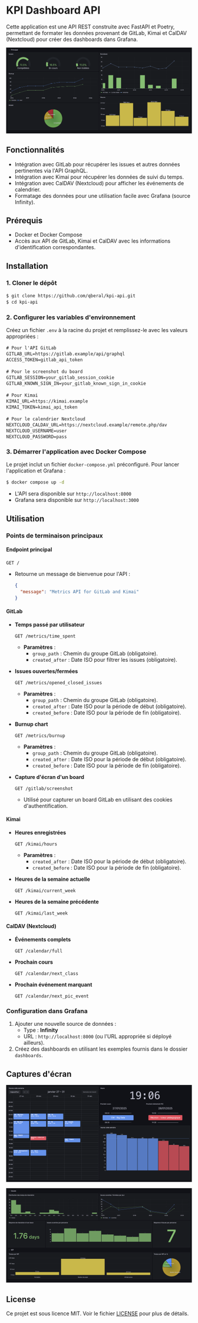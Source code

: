 # KPI Dashboard API

Cette application est une API REST construite avec FastAPI et Poetry, permettant de formater les données provenant de GitLab, Kimai et CalDAV (Nextcloud) pour créer des dashboards dans Grafana.

![Dashboard principal](./images/main.png)

## Fonctionnalités

- Intégration avec GitLab pour récupérer les issues et autres données pertinentes via l'API GraphQL.
- Intégration avec Kimai pour récupérer les données de suivi du temps.
- Intégration avec CalDAV (Nextcloud) pour afficher les événements de calendrier.
- Formatage des données pour une utilisation facile avec Grafana (source Infinity).

## Prérequis

- Docker et Docker Compose
- Accès aux API de GitLab, Kimai et CalDAV avec les informations d'identification correspondantes.

## Installation

### 1. Cloner le dépôt

```bash
$ git clone https://github.com/qberal/kpi-api.git
$ cd kpi-api
```

### 2. Configurer les variables d'environnement

Créez un fichier `.env` à la racine du projet et remplissez-le avec les valeurs appropriées :

```env
# Pour l'API GitLab
GITLAB_URL=https://gitlab.example/api/graphql
ACCESS_TOKEN=gitlab_api_token

# Pour le screenshot du board
GITLAB_SESSION=your_gitlab_session_cookie
GITLAB_KNOWN_SIGN_IN=your_gitlab_known_sign_in_cookie

# Pour Kimai
KIMAI_URL=https://kimai.example
KIMAI_TOKEN=kimai_api_token

# Pour le calendrier Nextcloud
NEXTCLOUD_CALDAV_URL=https://nextcloud.example/remote.php/dav
NEXTCLOUD_USERNAME=user
NEXTCLOUD_PASSWORD=pass
```

### 3. Démarrer l'application avec Docker Compose

Le projet inclut un fichier `docker-compose.yml` préconfiguré. Pour lancer l'application et Grafana :

```bash
$ docker compose up -d
```

- L'API sera disponible sur `http://localhost:8000`
- Grafana sera disponible sur `http://localhost:3000`

## Utilisation

### Points de terminaison principaux

#### Endpoint principal
```http
GET /
```
- Retourne un message de bienvenue pour l'API :
  ```json
  {
    "message": "Metrics API for GitLab and Kimai"
  }
  ```

#### GitLab

- **Temps passé par utilisateur**
  ```http
  GET /metrics/time_spent
  ```
  - **Paramètres** :
    - `group_path` : Chemin du groupe GitLab (obligatoire).
    - `created_after` : Date ISO pour filtrer les issues (obligatoire).

- **Issues ouvertes/fermées**
  ```http
  GET /metrics/opened_closed_issues
  ```
  - **Paramètres** :
    - `group_path` : Chemin du groupe GitLab (obligatoire).
    - `created_after` : Date ISO pour la période de début (obligatoire).
    - `created_before` : Date ISO pour la période de fin (obligatoire).

- **Burnup chart**
  ```http
  GET /metrics/burnup
  ```
  - **Paramètres** :
    - `group_path` : Chemin du groupe GitLab (obligatoire).
    - `created_after` : Date ISO pour la période de début (obligatoire).
    - `created_before` : Date ISO pour la période de fin (obligatoire).

- **Capture d'écran d'un board**
  ```http
  GET /gitlab/screenshot
  ```
  - Utilisé pour capturer un board GitLab en utilisant des cookies d'authentification.

#### Kimai

- **Heures enregistrées**
  ```http
  GET /kimai/hours
  ```
  - **Paramètres** :
    - `created_after` : Date ISO pour la période de début (obligatoire).
    - `created_before` : Date ISO pour la période de fin (obligatoire).

- **Heures de la semaine actuelle**
  ```http
  GET /kimai/current_week
  ```

- **Heures de la semaine précédente**
  ```http
  GET /kimai/last_week
  ```

#### CalDAV (Nextcloud)

- **Événements complets**
  ```http
  GET /calendar/full
  ```

- **Prochain cours**
  ```http
  GET /calendar/next_class
  ```

- **Prochain événement marquant**
  ```http
  GET /calendar/next_pic_event
  ```

### Configuration dans Grafana

1. Ajouter une nouvelle source de données :
   - Type : **Infinity**
   - URL : `http://localhost:8000` (ou l'URL appropriée si déployé ailleurs).
2. Créez des dashboards en utilisant les exemples fournis dans le dossier `dashboards`.

## Captures d'écran

[![Dashboard calendrier](./images/calendar.png)](calendar.png)

[![Dashboard issues](./images/issues.png)](issues.png)

## License

Ce projet est sous licence MIT. Voir le fichier [LICENSE](./LICENSE) pour plus de détails.

